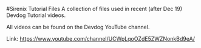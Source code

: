 #Sirenix Tutorial Files
 A collection of files used in recent (after Dec 19) Devdog Tutorial videos.
 
 All videos can be found on the Devdog YouTube channel. 
 
 Link: https://www.youtube.com/channel/UCWpLqoOZdE5ZWZNonkBd9eA/
